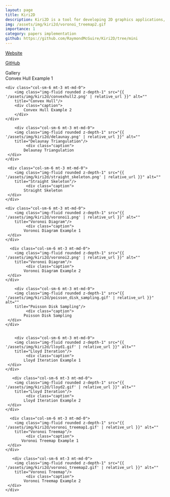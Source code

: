 ```yaml
---
layout: page
title: Kiri2D
description: Kiri2D is a tool for developing 2D graphics applications, which has already implemented Convex hull, Delaunay diagram, Voronoi diagram, Power diagram, Lloyd iteration and Voronoi treemap for arbitrary geometry boundary based on QuickHull algorithm. Additionally, it also support Straight skeleton, Poisson disk sampling, ProtoSphere packing and Multi-sized particle sampling method. 
img: /assets/img/kiri2d/voronoi_treemap2.gif
importance: 1
category: papers implementation
github: https://github.com/RaymondMcGuire/Kiri2D/tree/mini
---
```

<a href="https://raymondmcguire.github.io/Kiri2D/" target="_blank" title="Particle-Based Fluid Toolkit">Website</a>

<a href="https://github.com/RaymondMcGuire/Kiri2D/tree/mini" target="_blank" title="Particle-Based Fluid Toolkit">GitHub</a>

<div class="caption">
    Gallery
</div>
<div class="row justify-content-sm-center">
    <div class="col-sm-6 mt-3 mt-md-0">
        <img class="img-fluid rounded z-depth-1" src="{{ '/assets/img/kiri2d/convexhull1.png' | relative_url }}" alt="" 
        title="Convex Hull"/>
        <div class="caption">
            Convex Hull Example 1
        </div>
    </div>

    <div class="col-sm-6 mt-3 mt-md-0">
        <img class="img-fluid rounded z-depth-1" src="{{ '/assets/img/kiri2d/convexhull2.png' | relative_url }}" alt="" 
        title="Convex Hull"/>
        <div class="caption">
            Convex Hull Example 2
        </div>
    </div>

        <div class="col-sm-6 mt-3 mt-md-0">
        <img class="img-fluid rounded z-depth-1" src="{{ '/assets/img/kiri2d/delaunay.png' | relative_url }}" alt="" 
        title="Delaunay Triangulation"/>
             <div class="caption">
            Delaunay Triangulation
     </div>
    </div>

     <div class="col-sm-6 mt-3 mt-md-0">
        <img class="img-fluid rounded z-depth-1" src="{{ '/assets/img/kiri2d/straight_skeleton.png' | relative_url }}" alt="" 
        title="Straight Skeleton"/>
             <div class="caption">
            Straight Skeleton
     </div>
    </div>

    <div class="col-sm-6 mt-3 mt-md-0">
        <img class="img-fluid rounded z-depth-1" src="{{ '/assets/img/kiri2d/voronoi1.png' | relative_url }}" alt="" 
        title="Voronoi Diagram"/>
             <div class="caption">
            Voronoi Diagram Example 1
     </div>
    </div>

      <div class="col-sm-6 mt-3 mt-md-0">
        <img class="img-fluid rounded z-depth-1" src="{{ '/assets/img/kiri2d/voronoi2.png' | relative_url }}" alt="" 
        title="Voronoi Diagram"/>
             <div class="caption">
            Voronoi Diagram Example 2
     </div>
    </div>

        <div class="col-sm-6 mt-3 mt-md-0">
        <img class="img-fluid rounded z-depth-1" src="{{ '/assets/img/kiri2d/poisson_disk_sampling.gif' | relative_url }}" alt="" 
        title="Poisson Disk Sampling"/>
             <div class="caption">
            Poisson Disk Sampling
     </div>
    </div>


        <div class="col-sm-6 mt-3 mt-md-0">
        <img class="img-fluid rounded z-depth-1" src="{{ '/assets/img/kiri2d/lloyd1.gif' | relative_url }}" alt="" 
        title="Lloyd Iteration"/>
             <div class="caption">
            Lloyd Iteration Example 1
     </div>
    </div>

       <div class="col-sm-6 mt-3 mt-md-0">
        <img class="img-fluid rounded z-depth-1" src="{{ '/assets/img/kiri2d/lloyd2.gif' | relative_url }}" alt="" 
        title="Lloyd Iteration"/>
             <div class="caption">
            Lloyd Iteration Example 2
     </div>
    </div>

      <div class="col-sm-6 mt-3 mt-md-0">
        <img class="img-fluid rounded z-depth-1" src="{{ '/assets/img/kiri2d/voronoi_treemap1.gif' | relative_url }}" alt="" 
        title="Voronoi Treemap"/>
             <div class="caption">
           Voronoi Treemap Example 1
     </div>
    </div>

       <div class="col-sm-6 mt-3 mt-md-0">
        <img class="img-fluid rounded z-depth-1" src="{{ '/assets/img/kiri2d/voronoi_treemap2.gif' | relative_url }}" alt="" 
        title="Voronoi Treemap"/>
             <div class="caption">
            Voronoi Treemap Example 2
     </div>
    </div>
</div>